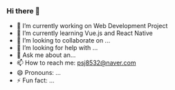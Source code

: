 ### Hi there 👋

<!--
**psj8532/psj8532** is a ✨ _special_ ✨ repository because its `README.md` (this file) appears on your GitHub profile.

Here are some ideas to get you started:
-->

- 🔭 I’m currently working on Web Development Project
- 🌱 I’m currently learning Vue.js and React Native
- 👯 I’m looking to collaborate on ...
- 🤔 I’m looking for help with ...
- 💬 Ask me about an...
- 📫 How to reach me: psj8532@naver.com
- 😄 Pronouns: ...
- ⚡ Fun fact: ...


